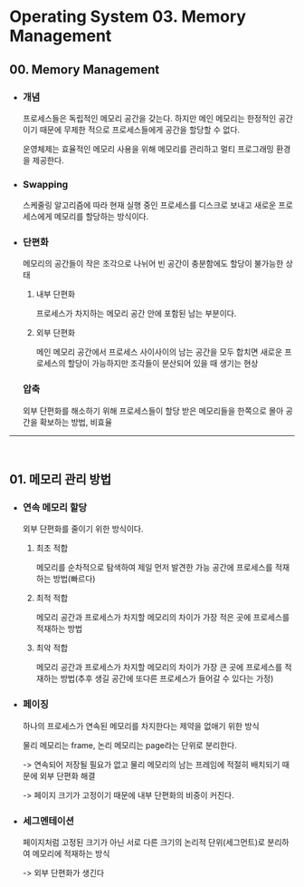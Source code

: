 # Operating System 03. Memory Management

## 00. Memory Management

- ### 개념

  프로세스들은 독립적인 메모리 공간을 갖는다. 하지만 메인 메모리는 한정적인 공간이기 때문에 무제한 적으로 프로세스들에게 공간을 할당할 수 없다.

  운영체제는 효율적인 메모리 사용을 위해 메모리를 관리하고 멀티 프로그래밍 환경을 제공한다.

- ### Swapping

  스케줄링 알고리즘에 따라 현재 실행 중인 프로세스를 디스크로 보내고 새로운 프로세스에게 메모리를 할당하는 방식이다.

- ### 단편화

  메모리의 공간들이 작은 조각으로 나뉘어 빈 공간이 충분함에도 할당이 불가능한 상태

  1. 내부 단편화

     프로세스가 차지하는 메모리 공간 안에 포함된 남는 부분이다.

  2. 외부 단편화

     메인 메모리 공간에서 프로세스 사이사이의 남는 공간을 모두 합치면 새로운 프로세스의 할당이 가능하지만 조각들이 분산되어 있을 때 생기는 현상

  ### 압축

  외부 단편화를 해소하기 위해 프로세스들이 할당 받은 메모리들을 한쪽으로 몰아 공간을 확보하는 방법, 비효율

---

<br />

## 01. 메모리 관리 방법

- ### 연속 메모리 할당

  외부 단편화를 줄이기 위한 방식이다.

  1. 최초 적합

     메모리를 순차적으로 탐색하여 제일 먼저 발견한 가능 공간에 프로세스를 적재하는 방법(빠르다)

  2. 최적 적합

     메모리 공간과 프로세스가 차지할 메모리의 차이가 가장 적은 곳에 프로세스를 적재하는 방법

  3. 최악 적합

     메모리 공간과 프로세스가 차지할 메모리의 차이가 가장 큰 곳에 프로세스를 적재하는 방법(추후 생길 공간에 또다른 프로세스가 들어갈 수 있다는 가정)

- ### 페이징

  하나의 프로세스가 연속된 메모리를 차지한다는 제약을 없애기 위한 방식

  물리 메모리는 frame, 논리 메모리는 page라는 단위로 분리한다.

  -> 연속되어 저장될 필요가 없고 물리 메모리의 남는 프레임에 적절히 배치되기 때문에 외부 단편화 해결

  -> 페이지 크기가 고정이기 때문에 내부 단편화의 비중이 커진다.

- ### 세그멘테이션

  페이지처럼 고정된 크기가 아닌 서로 다른 크기의 논리적 단위(세그먼트)로 분리하여 메모리에 적재하는 방식

  -> 외부 단편화가 생긴다
